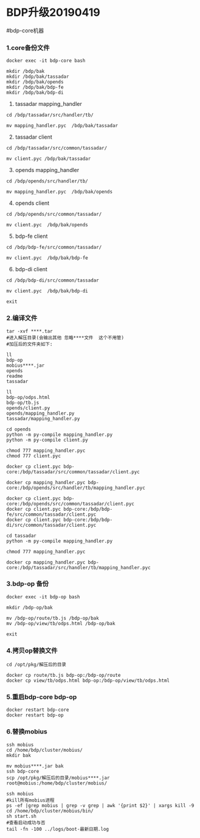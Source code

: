 # BDP升级20190419



#bdp-core机器

### 1.core备份文件

```shell
docker exec -it bdp-core bash

mkdir /bdp/bak
mkdir /bdp/bak/tassadar
mkdir /bdp/bak/opends
mkdir /bdp/bak/bdp-fe
mkdir /bdp/bak/bdp-di
```

1. tassadar mapping_handler

```shell
cd /bdp/tassadar/src/handler/tb/

mv mapping_handler.pyc  /bdp/bak/tassadar
```

2. tassadar client

```shell
cd /bdp/tassadar/src/common/tassadar/

mv client.pyc /bdp/bak/tassadar
```



3. opends mapping_handler

```shell
cd /bdp/opends/src/handler/tb/

mv mapping_handler.pyc  /bdp/bak/opends
```



4. opends client
   	

```shell
cd /bdp/opends/src/common/tassadar/

mv client.pyc  /bdp/bak/opends
```

5. bdp-fe client	

```shell
cd /bdp/bdp-fe/src/common/tassadar/

mv client.pyc  /bdp/bak/bdp-fe
```

6. bdp-di client
   	

```shell
cd /bdp/bdp-di/src/common/tassadar

mv client.pyc  /bdp/bak/bdp-di

exit
```


### 2.编译文件

```shell
tar -xvf ****.tar
#进入解压目录(会输出其他 忽略****文件  这个不用管)
#加压后的文件夹如下:

ll 
bdp-op 
mobius****.jar
opends
readme
tassadar

ll 
bdp-op/odps.html
bdp-op/tb.js
opends/client.py
opends/mapping_handler.py
tassadar/mapping_handler.py

cd opends
python -m py-compile mapping_handler.py
python -m py-compile client.py

chmod 777 mapping_handler.pyc
chmod 777 client.pyc

docker cp client.pyc bdp-core:/bdp/tassadar/src/common/tassadar/client.pyc 

docker cp mapping_handler.pyc bdp-core:/bdp/opends/src/handler/tb/mapping_handler.pyc 

docker cp client.pyc bdp-core:/bdp/opends/src/common/tassadar/client.pyc 
docker cp client.pyc bdp-core:/bdp/bdp-fe/src/common/tassadar/client.pyc 
docker cp client.pyc bdp-core:/bdp/bdp-di/src/common/tassadar/client.pyc 

cd tassadar
python -m py-compile mapping_handler.py

chmod 777 mapping_handler.pyc

docker cp mapping_handler.pyc bdp-core:/bdp/tassadar/src/handler/tb/mapping_handler.pyc

```



### 3.bdp-op 备份

```shell
docker exec -it bdp-op bash

mkdir /bdp-op/bak

mv /bdp-op/route/tb.js /bdp-op/bak
mv /bdp-op/view/tb/odps.html /bdp-op/bak

exit 
```



### 4.拷贝op替换文件

```shell
cd /opt/pkg/解压后的目录

docker cp route/tb.js bdp-op:/bdp-op/route
docker cp view/tb/odps.html bdp-op:/bdp-op/view/tb/odps.html
```





### 5.重启bdp-core bdp-op  

```shell
docker restart bdp-core 
docker restart bdp-op 
```





### 6.替换mobius

```shell
ssh mobius
cd /home/bdp/cluster/mobius/
mkdir bak

mv mobius****.jar bak
ssh bdp-core 
scp /opt/pkg/解压后的目录/mobius****.jar root@mobius:/home/bdp/cluster/mobius/

ssh mobius
#kill所有mobius进程
ps -ef |grep mobius | grep -v grep | awk '{print $2}' | xargs kill -9
cd /home/bdp/cluster/mobius/bin/
sh start.sh
#查看启动成功与否
tail -fn -100 ../logs/boot-最新日期.log 
```



